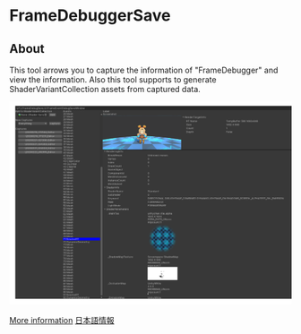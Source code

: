 # FrameDebuggerSave

## About
This tool arrows you to capture the information of "FrameDebugger" and view the information.
Also this tool supports to generate ShaderVariantCollection assets from captured data.

![alt text](Documantation~/img/FrameDebuggerSave.png)

[More information](Documantation~/README.md)
[日本語情報](Documantation~/README.ja.md)
